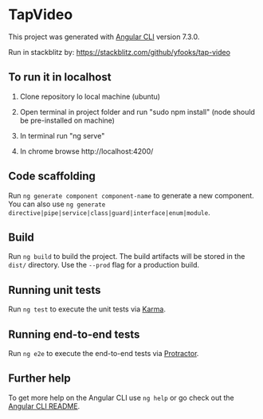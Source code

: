 # TapVideo

This project was generated with [Angular CLI](https://github.com/angular/angular-cli) version 7.3.0.

Run in stackblitz by: https://stackblitz.com/github/yfooks/tap-video

## To run it in localhost

1) Clone repository lo local machine (ubuntu)

2) Open terminal in project folder and run "sudo npm install" (node should be pre-installed on machine)

3) In terminal run "ng serve"

4) In chrome browse http://localhost:4200/


## Code scaffolding

Run `ng generate component component-name` to generate a new component. You can also use `ng generate directive|pipe|service|class|guard|interface|enum|module`.

## Build

Run `ng build` to build the project. The build artifacts will be stored in the `dist/` directory. Use the `--prod` flag for a production build.

## Running unit tests

Run `ng test` to execute the unit tests via [Karma](https://karma-runner.github.io).

## Running end-to-end tests

Run `ng e2e` to execute the end-to-end tests via [Protractor](http://www.protractortest.org/).

## Further help

To get more help on the Angular CLI use `ng help` or go check out the [Angular CLI README](https://github.com/angular/angular-cli/blob/master/README.md).
